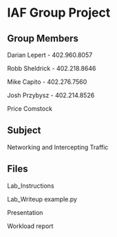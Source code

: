 IAF Group Project
=================

Group Members
-------------
Darian Lepert - 402.960.8057

Robb Sheldrick - 402.218.8646

Mike Capito - 402.276.7560

Josh Przybysz - 402.214.8526

Price Comstock

Subject
-------
Networking and Intercepting Traffic

Files
-----
Lab_Instructions

Lab_Writeup
example.py

Presentation

Workload report
